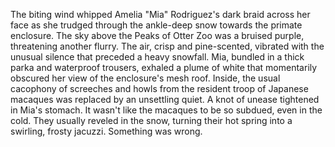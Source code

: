 The biting wind whipped Amelia "Mia" Rodriguez's dark braid across her face as she trudged through the ankle-deep snow towards the primate enclosure.  The sky above the Peaks of Otter Zoo was a bruised purple, threatening another flurry.  The air, crisp and pine-scented, vibrated with the unusual silence that preceded a heavy snowfall.  Mia, bundled in a thick parka and waterproof trousers, exhaled a plume of white that momentarily obscured her view of the enclosure's mesh roof.  Inside, the usual cacophony of screeches and howls from the resident troop of Japanese macaques was replaced by an unsettling quiet.  A knot of unease tightened in Mia's stomach.  It wasn't like the macaques to be so subdued, even in the cold. They usually reveled in the snow, turning their hot spring into a swirling, frosty jacuzzi. Something was wrong.
